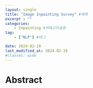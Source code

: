 ```yaml
---
layout: single
title: "Image Inpainting Survey" #제목
excerpt : ""
categories: 
    - Inpainting #카테고리설정
tag: 
    - ["NLP"] #테그

date: 2024-02-19
last_modified_at: 2024-02-19
#classes: wide    
---
```



# Abstract
